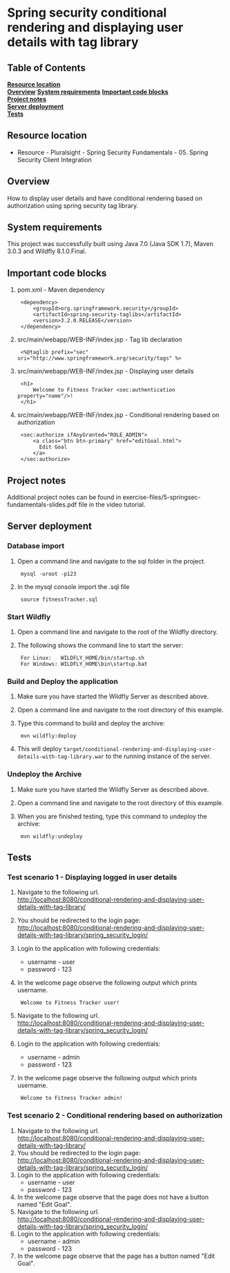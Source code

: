 # Spring security conditional rendering and displaying user details with tag library

## Table of Contents
**[Resource location](#resource-location)**  
**[Overview](#overview)**
**[System requirements](#system-requirements)**
**[Important code blocks](#important-code-blocks)**  
**[Project notes](#project-notes)**  
**[Server deployment](#server-deployment)**  
**[Tests](#tests)**  

## Resource location
* Resource - Pluralsight - Spring Security Fundamentals - 05. Spring Security Client Integration

## Overview
How to display user details and have conditional rendering based on authorization using spring security tag library.

## System requirements
This project was successfully built using Java 7.0 (Java SDK 1.7), Maven 3.0.3 and Wildfly 8.1.0.Final.

## Important code blocks

1. pom.xml - Maven dependency

		<dependency>
			<groupId>org.springframework.security</groupId>
			<artifactId>spring-security-taglibs</artifactId>
			<version>3.2.0.RELEASE</version>
		</dependency>

2. src/main/webapp/WEB-INF/index.jsp - Tag lib declaration

		<%@taglib prefix="sec" uri="http://www.springframework.org/security/tags" %>

3. src/main/webapp/WEB-INF/index.jsp - Displaying user details

		<h1>
            Welcome to Fitness Tracker <sec:authentication property="name"/>!
      	</h1>

4. src/main/webapp/WEB-INF/index.jsp - Conditional rendering based on authorization

		<sec:authorize ifAnyGranted="ROLE_ADMIN">
	        <a class="btn btn-primary" href="editGoal.html">
	          Edit Goal
	        </a>
        </sec:authorize>

## Project notes

Additional project notes can be found in exercise-files/5-springsec-fundamentals-slides.pdf file in the video tutorial.

## Server deployment

### Database import

1. Open a command line and navigate to the sql folder in the project.
		
		mysql -uroot -p123

2. In the mysql console import the .sql file
		
		source fitnessTracker.sql

### Start Wildfly
1. Open a command line and navigate to the root of the Wildfly directory.
2. The following shows the command line to start the server:

        For Linux:   WILDFLY_HOME/bin/startup.sh
        For Windows: WILDFLY_HOME\bin\startup.bat

### Build and Deploy the application
1. Make sure you have started the Wildfly Server as described above.
2. Open a command line and navigate to the root directory of this example.
3. Type this command to build and deploy the archive:

        mvn wildfly:deploy  

4. This will deploy `target/conditional-rendering-and-displaying-user-details-with-tag-library.war` to the running instance of the server.

### Undeploy the Archive
1. Make sure you have started the Wildfly Server as described above.
2. Open a command line and navigate to the root directory of this example.
3. When you are finished testing, type this command to undeploy the archive:

        mvn wildfly:undeploy

## Tests

### Test scenario 1 - Displaying logged in user details

1. Navigate to the following url.       
<http://localhost:8080/conditional-rendering-and-displaying-user-details-with-tag-library/>
2. You should be redirected to the login page:
<http://localhost:8080/conditional-rendering-and-displaying-user-details-with-tag-library/spring_security_login/>
3. Login to the application with following credentials:
	* username - user
	* password - 123
4. In the welcome page observe the following output which prints username.

		Welcome to Fitness Tracker user!
5. Navigate to the following url.       
<http://localhost:8080/conditional-rendering-and-displaying-user-details-with-tag-library/spring_security_login/>
6. Login to the application with following credentials:
	* username - admin
	* password - 123
7. In the welcome page observe the following output which prints username.

		Welcome to Fitness Tracker admin!

### Test scenario 2 - Conditional rendering based on authorization

1. Navigate to the following url.       
<http://localhost:8080/conditional-rendering-and-displaying-user-details-with-tag-library/>
2. You should be redirected to the login page:
<http://localhost:8080/conditional-rendering-and-displaying-user-details-with-tag-library/spring_security_login/>
3. Login to the application with following credentials:
	* username - user
	* password - 123
4. In the welcome page observe that the page does not have a button named "Edit Goal".
5. Navigate to the following url.       
<http://localhost:8080/conditional-rendering-and-displaying-user-details-with-tag-library/spring_security_login/>
6. Login to the application with following credentials:
	* username - admin
	* password - 123
7. In the welcome page observe that the page has a button named "Edit Goal".